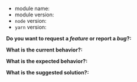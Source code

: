 <!-- English/日本語
Thanks for your interest in the project. I appreciate bugs filed and PRs submitted!
Please fill out this template with all the relevant information so we can understand what's going on and fix the issue.  I'll probably ask you to submit the fix (after giving some direction).

全て日本語で入力して構いません。もし、あなたが日本語に精通していればそちらの方が素早い対応ができます。 何が起こっているのかそして問題の解決のために、関連するすべての情報をこのテンプレートに入力して全ての人が問題を理解できるようにしてください。私はたぶん、あなたに修正を依頼します(いくつかの議論の後で)
-->

* module name:
* module version:
* `node` version:
* `yarn` version:
  <!-- Use yarn, 1.3.2 or higher -->

**Do you want to request a _feature_ or report a _bug_?:**

**What is the current behavior?:**

**What is the expected behavior?:**

**What is the suggested solution?:**
